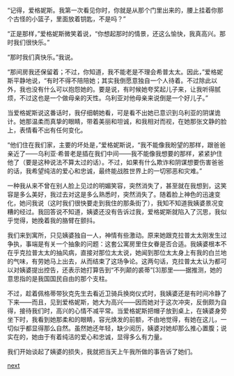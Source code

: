 
“记得，爱格妮斯。我第一次看见你时，你就是从那个门里出来的，腰上挂着你那个古怪的小篮子，里面放着钥匙，不是吗？”

“正是那样，”爱格妮斯微笑着说，“你想起那时的情景，还这么愉快，我真高兴。那时我们很快乐。”

“那时我们真快乐。”我说。

“那间房我还保留着；不过，你知道，我不能老是不理会希普太太。因此，”爱格妮斯平静地说，“有时不得不陪陪她；其实我倒愿意独自一个人待着。不过除此以外，我也没有什么可以抱怨她的。要是说，有时候她夸奖起儿子来，让我听得腻烦，不过这也是一个做母亲的天性。乌利亚对他母亲来说倒是一个好儿子。”

当爱格妮斯说这番话时，我仔细朝她看，可是看不出她已意识到乌利亚的阴谋诡计。她那温柔而真挚的眼睛，带着美丽和坦诚，和我相对而视，在她那张文静的脸上，表情看不出有任何变化。

“他们住在我们家，主要的坏处是，”爱格妮斯说，“我不能像我盼望的那样，跟爸爸亲近了——乌利亚·希普老是插在我们中间——我不能像我想要的那样，紧紧护住他了（要是这种说法不算太过的话）。不过，如果有什么欺诈和阴谋想要伤害爸爸的话，我希望纯洁的爱心和忠诚，最终能战胜世界上的一切邪恶和灾难。”

一种我从来不曾在别人脸上见过的明媚笑容，突然消失了，甚至就在我想到，这笑容是多么美好，我过去对这是多么熟悉时，突然消失了。随着脸上神色的迅速变化，她问我说（这时我们很快要走到我住的那条街了），我知不知道我姨婆景况变糟的经过。我回答说不知道，姨婆还没有告诉过我，爱格妮斯就陷入了沉思，我似乎觉得，她挽着我的胳臂在颤抖。

我们来到寓所，只见姨婆独自一人，神情有些激动。原来她跟克拉普太太刚发生过争执，事端是有关一个抽象的问题：这套公寓房里住女眷是否合适。我姨婆根本不在乎克拉普太太的抽风病，直接对那位太太说，她闻到那位太太身上有我的白兰地的气味，有劳她马上出去，从而结束了这场争论。这两句话，克拉普太太认为都可以对姨婆提出控告，还表示她打算告到“不列颠的裘蒂”[3]那里——据推测，她的意思指的是我国国民自由的那个支柱。

不过，趁着佩格蒂带狄克先生去看近卫骑兵换岗仪式时，我姨婆还是有时间冷静了下来——而且，见到爱格妮斯，她大为高兴——因而她对于这次冲突，反倒颇为自得，接待我们时，高兴的心情不减平常。当爱格妮斯把帽子放到桌上，在姨婆身旁坐下时，我看到她那柔和的眼睛，容光焕发的前额，不由地觉得，有她在这儿，一切似乎都显得那么自然。虽然她还年轻，缺少阅历，姨婆对她却那么推心置腹；说实在的，她由于有着纯洁的爱心和忠诚，显得多么有力量。

我们开始谈起了姨婆的损失，我就把当天上午我所做的事告诉了她们。

[next](page455.md)